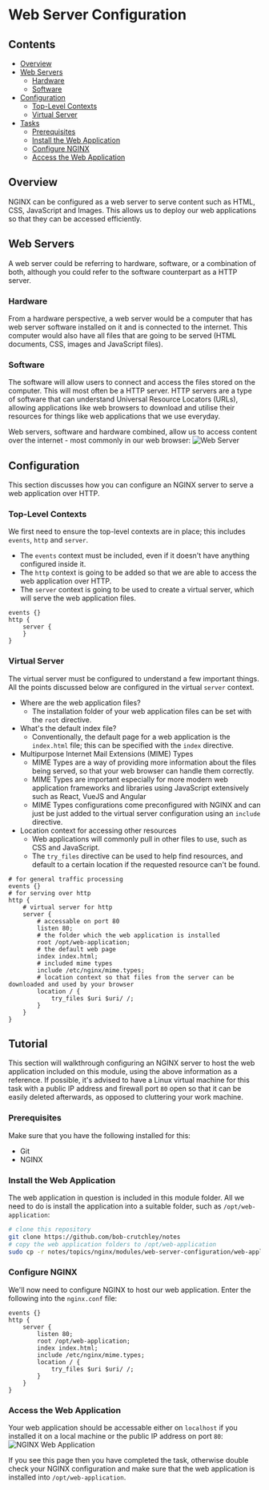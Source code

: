 # Web Server Configuration



<!--TOC_START-->
## Contents
- [Overview](#overview)
- [Web Servers](#web-servers)
	- [Hardware](#hardware)
	- [Software](#software)
- [Configuration](#configuration)
	- [Top-Level Contexts](#toplevel-contexts)
	- [Virtual Server](#virtual-server)
- [Tasks](#tasks)
	- [Prerequisites](#prerequisites)
	- [Install the Web Application](#install-the-web-application)
	- [Configure NGINX](#configure-nginx)
	- [Access the Web Application](#access-the-web-application)

<!--TOC_END-->
## Overview
NGINX can be configured as a web server to serve content such as HTML, CSS, JavaScript and Images.
This allows us to deploy our web applications so that they can be accessed efficiently.

## Web Servers
A web server could be referring to hardware, software, or a combination of both, although you could refer to the software counterpart as a HTTP server.

### Hardware
From a hardware perspective, a web server would be a computer that has web server software installed on it and is connected to the internet.
This computer would also have all files that are going to be served (HTML documents, CSS, images and JavaScript files).

### Software
The software will allow users to connect and access the files stored on the computer.
This will most often be a HTTP server.
HTTP servers are a type of software that can understand Universal Resource Locators (URLs), allowing applications like web browsers to download and utilise their resources for things like web applications that we use everyday.

Web servers, software and hardware combined, allow us to access content over the internet - most commonly in our web browser:
![Web Server](https://lh3.googleusercontent.com/jjIKwaFUdtPFK4785VQbd67_F0g_t3Q2FoAwWp6A7-jBwIel3r8nlRh5sWVzIu50TVIVJCcC6AkQDC5_KH2RrbQbEGDnhEcF8-Ebs_bZX_eadZS_40GrXdgN5WqhEhvM07H8wGuVU1UpcJ9tHmwYrIiLFlhGdZLl8H1gLnf8KA_FJVz_EE4quNo-jnU3a-fCTI5pgh6BocULmrQBqbxkDLVKN0cpUlACuPqrUf9i0zcWus8SCat3fHrX8TV1lwrYkKQ4rIT0hh-MyhSNL94NC8iXr_x1XQoOCZD422eQBIMVXtMkY_QbkkKf8VqHNLm5QA1L8-u1XjIGoUmVmINQm1w73EZARbgcHX2BQ02WCS83COehpZybXSp3mdRp3V59-qeuygR2uhpkhJnCyhTk5iWW4AEU8YPAugtcN1b4EjWVq9V2xRnav6WvElo-J486ZUKK0ygxDY-blBVLxZcqOTwxhdUW1LzwxhtVZeYLdO3P62QjUYKgSjDzyJlEpSMXxLVCTiCff1ARNd32Z2zPmBWMmiyj7qWOxMl9p31aaLscvZEHg1uTs0hY7D9cj9jFk4oQqHhcrrrJbRhIxHUO0bYJBfD2ntPSMUJdlr6y0ylcKP1Q63FdPDTw9_zpJdyVCjMLy0H4JrKpU4oxuwyjf20iO1mYbgcp-9Pyds8ikUamkxYTRnKL2HdhC0p0B_BB2TBIemY1QOO5h83Lp336h67RWM5CLfzBgGbRaDzwnSUHkI0m=w1254-h620-no)

## Configuration
This section discusses how you can configure an NGINX server to serve a web application over HTTP.

### Top-Level Contexts
We first need to ensure the top-level contexts are in place; this includes `events`, `http` and `server`.
- The `events` context must be included, even if it doesn't have anything configured inside it.
- The `http` context is going to be added so that we are able to access the web application over HTTP.
- The `server` context is going to be used to create a virtual server, which will serve the web application files.
```text
events {}
http {
    server {
    }
}
```

### Virtual Server
The virtual server must be configured to understand a few important things.
All the points discussed below are configured in the virtual `server` context.
- Where are the web application files?
    - The installation folder of your web application files can be set with the `root` directive.
- What's the default index file?
    - Conventionally, the default page for a web application is the `index.html` file; this can be specified with the `index` directive.
- Multipurpose Internet Mail Extensions (MIME) Types
    - MIME Types are a way of providing more information about the files being served, so that your web browser can handle them correctly.
    - MIME Types are important especially for more modern web application frameworks and libraries using JavaScript extensively such as React, VueJS and Angular
    - MIME Types configurations come preconfigured with NGINX and can just be just added to the virtual server configuration using an `include` directive.
- Location context for accessing other resources
    - Web applications will commonly pull in other files to use, such as CSS and JavaScript.
    - The `try_files` directive can be used to help find resources, and default to a certain location if the requested resource can't be found.
```text
# for general traffic processing
events {}
# for serving over http
http {
    # virtual server for http
    server {
        # accessable on port 80
        listen 80;
        # the folder which the web application is installed
        root /opt/web-application;
        # the default web page
        index index.html;
        # included mime types
        include /etc/nginx/mime.types;
        # location context so that files from the server can be downloaded and used by your browser
        location / {
            try_files $uri $uri/ /;
        }
    }
}
```

## Tutorial
This section will walkthrough configuring an NGINX server to host the web application included on this module, using the above information as a reference.
If possible, it's advised to have a Linux virtual machine for this task with a public IP address and firewall port `80` open so that it can be easily deleted afterwards, as opposed to cluttering your work machine.

### Prerequisites
Make sure that you have the following installed for this:
- Git
- NGINX

### Install the Web Application
The web application in question is included in this module folder.
All we need to do is install the application into a suitable folder, such as `/opt/web-application`:
```bash
# clone this repository
git clone https://github.com/bob-crutchley/notes
# copy the web application folders to /opt/web-application
sudo cp -r notes/topics/nginx/modules/web-server-configuration/web-application /opt/
```

### Configure NGINX
We'll now need to configure NGINX to host our web application.
Enter the following into the `nginx.conf` file:
```text
events {}
http {
    server {
        listen 80;
        root /opt/web-application;
        index index.html;
        include /etc/nginx/mime.types;
        location / {
            try_files $uri $uri/ /;
        }
    }
}
```

### Access the Web Application
Your web application should be accessable either on `localhost` if you installed it on a local machine or the public IP address on port `80`:
![NGINX Web Application](https://lh3.googleusercontent.com/4rBKXTIQR1IfBUGO5Z8xsNdrLhG8obTn4s6TICIT-j5mc9jk1twZSzw4nmA9CNmglAW8MciKcyHLaA6OXuav-XmrHy0V-_FA1xncKWf3r52GWXdkzwP4eLKoLqDiRBo--OvmBVX7VUVC6NTyOozMXusjEHWSMjaS40dbi_pXwEDDlp-7VcOGOlWFf2-Y3r1COPGAooOHaq2ZOTbRJIdwwPmCEMPG8wAXQ6fvlFAPEhEZzaThMXxn2kgAzELzfVHjW4sEQ4xJDn0tDHcn8tAHzSwyHtRSkG4yW88X5sZ75zB54pWrtU8Dt7xz_iazN0NxezbZ-ohjJdL9yRepmjqtrt-5lNhHperlnfooAAtM8CEF6GfJSORkRc5EK1J31vbhq2_-uL-Twq_FYaXjU-8poxUnaA--esG3R8FskxHowbGIZOXqzrqoFqlX5LLK4BeBZoIpMbJLQ2qX9GvSQ9-UluI6ICxGQlXlc0XEl-XCEWf2nf2nJ-KgO6vhKFIjH_EmDTLrVezSNQOWnRJ-cHXwBOy_QiBWPOPEfLvu5nBmcyn-zWu5B3JpmwjL-f1ECI3zH4gLDBrCOVhCi6demvW-Pm6yXeoFQCQZTcMUZh_WMuyvaeT20M-Lv8FZsxCrlBiz42h8EO0hJKXxmLHuaAPD_3Szw5ccxEAU__m3rGP1BiXkKyDxhpGxTwmVepaUV3wXiP2J1Toe2kPlwhK-jG8Ne4RsjBV6-21-n3yIzvrl-7Rl6AZf=w1028-h450-no)

If you see this page then you have completed the task, otherwise double check your NGINX configuration and make sure that the web application is installed into `/opt/web-application`.
